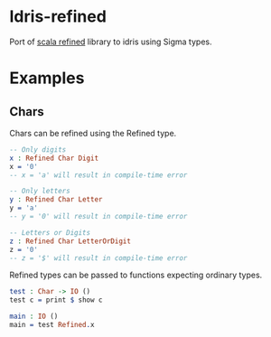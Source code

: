 Idris-refined
====================

Port of [scala refined](https://github.com/fthomas/refined) library to idris using Sigma types.

# Examples

## Chars

Chars can be refined using the Refined type.
```idris
-- Only digits
x : Refined Char Digit
x = '0'
-- x = 'a' will result in compile-time error

-- Only letters
y : Refined Char Letter
y = 'a'
-- y = '0' will result in compile-time error

-- Letters or Digits
z : Refined Char LetterOrDigit
z = '0'
-- z = '$' will result in compile-time error
```

Refined types can be passed to functions expecting ordinary types.
```idris
test : Char -> IO ()
test c = print $ show c

main : IO ()
main = test Refined.x
```
